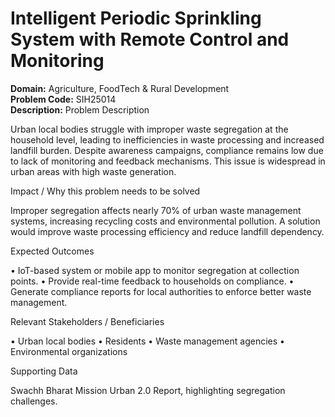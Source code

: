# Intelligent Periodic Sprinkling System with Remote Control and Monitoring
**Domain:** Agriculture, FoodTech & Rural Development  
**Problem Code:** SIH25014  
**Description:** Problem Description

Urban local bodies struggle with improper waste segregation at the household level, leading to inefficiencies in waste processing and increased landfill burden. Despite awareness campaigns, compliance remains low due to lack of monitoring and feedback mechanisms. This issue is widespread in urban areas with high waste generation.

Impact / Why this problem needs to be solved

Improper segregation affects nearly 70% of urban waste management systems, increasing recycling costs and environmental pollution. A solution would improve waste processing efficiency and reduce landfill dependency.

Expected Outcomes

• IoT-based system or mobile app to monitor segregation at collection points.
• Provide real-time feedback to households on compliance.
• Generate compliance reports for local authorities to enforce better waste management.

Relevant Stakeholders / Beneficiaries

• Urban local bodies
• Residents
• Waste management agencies
• Environmental organizations

Supporting Data

Swachh Bharat Mission Urban 2.0 Report, highlighting segregation challenges.